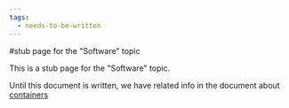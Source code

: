 ```yaml
---
tags:
  - needs-to-be-written
---
```


#stub page for the "Software" topic

This is a stub page for the "Software" topic.


Until this document is written, we have related info in the document about [containers](../sw/containers.md)
